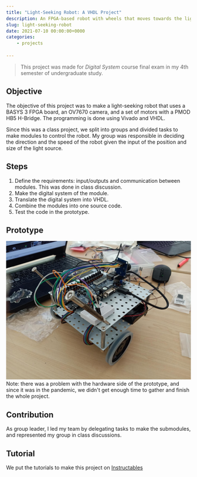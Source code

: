 ```yaml
---
title: "Light-Seeking Robot: A VHDL Project"
description: An FPGA-based robot with wheels that moves towards the light.
slug: light-seeking-robot
date: 2021-07-10 00:00:00+0000
categories:
    - projects

---
```

> This project was made for _Digital System_ course final exam in my 4th semester of undergraduate study.

## Objective

The objective of this project was to make a light-seeking robot that uses a BASYS 3 FPGA board, an OV7670 camera, and a set of motors with a PMOD HB5 H-Bridge. The programming is done using Vivado and VHDL.

Since this was a class project, we split into groups and divided tasks to make modules to control the robot. My group was responsible in deciding the direction and the speed of the robot given the input of the position and size of the light source.

## Steps

1. Define the requirements: input/outputs and communication between modules. This was done in class discussion.
2. Make the digital system of the module.
3. Translate the digital system into VHDL.
4. Combine the modules into one source code.
5. Test the code in the prototype.

## Prototype

![Picture: Prototype of the robot](robot.png "Prototype of the robot")
Note: there was a problem with the hardware side of the prototype, and since it was in the pandemic, we didn't get enough time to gather and finish the whole project.

## Contribution

As group leader, I led my team by delegating tasks to make the submodules, and represented my group in class discussions.

## Tutorial

We put the tutorials to make this project on [Instructables](https://www.instructables.com/VHDL-Motor-Speed-Control-Decide-Direction-and-Spee)